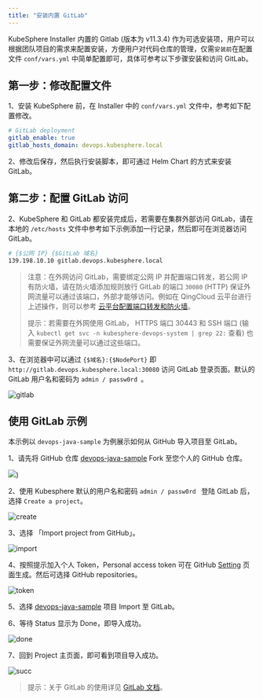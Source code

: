 ```yaml
---
title: "安装内置 GitLab" 
---
```


KubeSphere Installer 内置的 Gitlab (版本为 v11.3.4) 作为可选安装项，用户可以根据团队项目的需求来配置安装，方便用户对代码仓库的管理，仅需`安装前`在配置文件 `conf/vars.yml` 中简单配置即可，具体可参考以下步骤安装和访问 GitLab。

## 第一步：修改配置文件

1、安装 KubeSphere 前，在 Installer 中的 `conf/vars.yml` 文件中，参考如下配置修改。

```yml
# GitLab deployment
gitlab_enable: true
gitlab_hosts_domain: devops.kubesphere.local
```

2、修改后保存，然后执行安装脚本，即可通过 Helm Chart 的方式来安装 GitLab。

## 第二步：配置 GitLab 访问

<!-- 在集群中所有节点的 `/etc/hosts` 文件中，需要参考如下添加一条记录：

```bash
192.168.0.24 gitlab.devops.kubesphere.local
```

> 说明：192.168.0.24 是当前主机的内网 IP，请根据实际情况填写。若需要将 Gitlab 服务暴露给集群外部用户使用，则需要在外网配置 DNS 记录（DNS 服务器处或者用户的本地 hosts 文件内），把域名 `gitlab.devops.kubesphere.local` 对应到相应的外网 IP。 -->

2、KubeSphere 和 GitLab 都安装完成后，若需要在集群外部访问 GitLab，请在本地的 `/etc/hosts` 文件中参考如下示例添加一行记录，然后即可在浏览器访问 GitLab。

```bash
# {$公网 IP} {$GitLab 域名}
139.198.10.10 gitlab.devops.kubesphere.local
```

> 注意：在外网访问 GitLab，需要绑定公网 IP 并配置端口转发，若公网 IP 有防火墙，请在防火墙添加规则放行 GitLab 的端口 `30080` (HTTP) 保证外网流量可以通过该端口，外部才能够访问。例如在 QingCloud 云平台进行上述操作，则可以参考 [云平台配置端口转发和防火墙](../../appendix/qingcloud-manipulation)。
>
> 提示：若需要在外网使用 GitLab， HTTPS 端口 30443 和 SSH 端口 (输入 `kubectl get svc -n kubesphere-devops-system | grep 22:` 查看) 也需要保证外网流量可以通过这些端口。

3、在浏览器中可以通过 `{$域名}:{$NodePort}` 即 `http://gitlab.devops.kubesphere.local:30080` 访问 GitLab 登录页面。默认的 GitLab 用户名和密码为 `admin / passw0rd `。


![gitlab](https://kubesphere-docs.pek3b.qingstor.com/png/gitlab-gitlab.png)

## 使用 GitLab 示例

本示例以 `devops-java-sample` 为例展示如何从 GitHub 导入项目至 GitLab。

​1、请先将 GitHub 仓库 [devops-java-sample](<https://github.com/kubesphere/devops-java-sample>) Fork 至您个人的 GitHub 仓库。

![](https://pek3b.qingstor.com/kubesphere-docs/png/fork-repo.png))


​2、使用 Kubesphere 默认的用户名和密码 `admin / passw0rd ` 登陆 GitLab 后，选择 `Create a project`。

![create](https://kubesphere-docs.pek3b.qingstor.com/png/gitlab-create.png)

​3、选择 「Import project from GitHub」。

![import](https://kubesphere-docs.pek3b.qingstor.com/png/gitlab-import.png)

​4、按照提示加入个人 Token，Personal access token 可在 GitHub [Setting](<https://github.com/settings/tokens/new>) 页面生成。然后可选择 GitHub repositories。

![token](https://kubesphere-docs.pek3b.qingstor.com/png/gitlab-token.png)

​5、选择 [devops-java-sample](https://github.com/kubesphere/devops-java-sample) 项目 Import 至 GitLab。

​6、等待 Status 显示为 Done，即导入成功。

![done](https://kubesphere-docs.pek3b.qingstor.com/png/gitlab-done.png)

7、回到 Project 主页面，即可看到项目导入成功。

![succ](https://kubesphere-docs.pek3b.qingstor.com/png/gitlab-succ.png)

> 提示：关于 GitLab 的使用详见 [GitLab 文档](<https://docs.gitlab.com/ee/README.html>)。